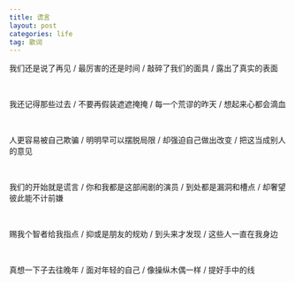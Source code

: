 ```yaml
---
title: 谎言
layout: post
categories: life
tag: 歌词
---
```


我们还是说了再见 / 最厉害的还是时间 / 敲碎了我们的面具 / 露出了真实的表面

<br>

我还记得那些过去 / 不要再假装遮遮掩掩 / 每一个荒谬的昨天 / 想起来心都会滴血

<br>

人更容易被自己欺骗 / 明明早可以摆脱局限 / 却强迫自己做出改变 / 把这当成别人的意见

<br>

我们的开始就是谎言 / 你和我都是这部闹剧的演员 / 到处都是漏洞和槽点 / 却奢望彼此能不计前嫌

<br>

赐我个智者给我指点 / 抑或是朋友的规劝 / 到头来才发现 / 这些人一直在我身边

<br>

真想一下子去往晚年 / 面对年轻的自己 / 像操纵木偶一样 / 提好手中的线
